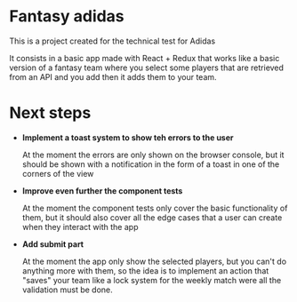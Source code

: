 # Fantasy adidas

This is a project created for the technical test for Adidas

It consists in a basic app made with React + Redux that works like a basic version of a fantasy team where you select some players that are retrieved from an API and you add then it adds them to your team.

# Next steps

* **Implement a toast system to show teh errors to the user**
    
    At the moment the errors are only shown on the browser console, but it should be shown with a notification in the form of a toast in one of the corners of the view

* **Improve even further the component tests**

    At the moment the component tests only cover the basic functionality of them, but it should also cover all the edge cases that a user can create when they interact with the app

* **Add submit part**

    At the moment the app only show the selected players, but you can't do anything more with them, so the idea is to implement an action that "saves" your team like a lock system for the weekly match were all the validation must be done.
